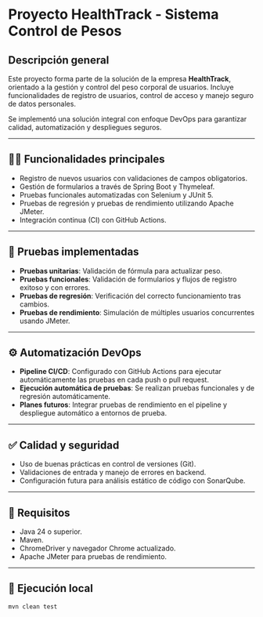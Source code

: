 # Proyecto HealthTrack - Sistema Control de Pesos

## Descripción general

Este proyecto forma parte de la solución de la empresa **HealthTrack**, orientado a la gestión y control del peso corporal de usuarios. Incluye funcionalidades de registro de usuarios, control de acceso y manejo seguro de datos personales.

Se implementó una solución integral con enfoque DevOps para garantizar calidad, automatización y despliegues seguros.

---

## 🧑‍💻 Funcionalidades principales

- Registro de nuevos usuarios con validaciones de campos obligatorios.
- Gestión de formularios a través de Spring Boot y Thymeleaf.
- Pruebas funcionales automatizadas con Selenium y JUnit 5.
- Pruebas de regresión y pruebas de rendimiento utilizando Apache JMeter.
- Integración continua (CI) con GitHub Actions.

---

## 🧪 Pruebas implementadas

- **Pruebas unitarias**: Validación de fórmula para actualizar peso.
- **Pruebas funcionales**: Validación de formularios y flujos de registro exitoso y con errores.
- **Pruebas de regresión**: Verificación del correcto funcionamiento tras cambios.
- **Pruebas de rendimiento**: Simulación de múltiples usuarios concurrentes usando JMeter.

---

## ⚙️ Automatización DevOps

- **Pipeline CI/CD**: Configurado con GitHub Actions para ejecutar automáticamente las pruebas en cada push o pull request.
- **Ejecución automática de pruebas**: Se realizan pruebas funcionales y de regresión automáticamente.
- **Planes futuros**: Integrar pruebas de rendimiento en el pipeline y despliegue automático a entornos de prueba.

---

## ✅ Calidad y seguridad

- Uso de buenas prácticas en control de versiones (Git).
- Validaciones de entrada y manejo de errores en backend.
- Configuración futura para análisis estático de código con SonarQube.

---

## 📄 Requisitos

- Java 24 o superior.
- Maven.
- ChromeDriver y navegador Chrome actualizado.
- Apache JMeter para pruebas de rendimiento.

---

## 🚀 Ejecución local

```bash
mvn clean test
